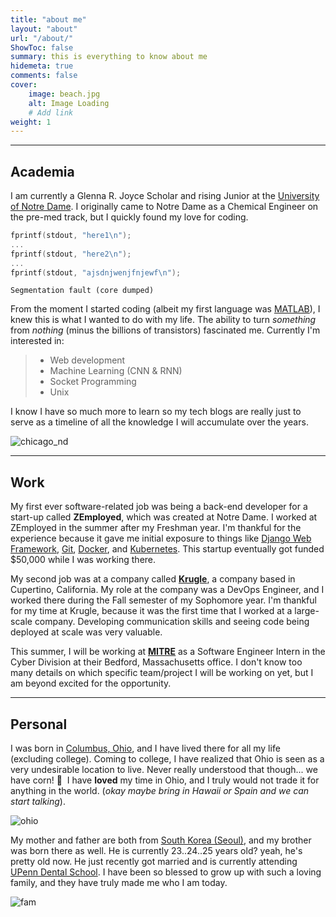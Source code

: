 ```yaml
---
title: "about me"
layout: "about"
url: "/about/"
ShowToc: false
summary: this is everything to know about me
hidemeta: true
comments: false
cover:
    image: beach.jpg
    alt: Image Loading
    # Add link
weight: 1  
---
```


---

## Academia

I am currently a Glenna R. Joyce Scholar and rising Junior at the [University of Notre Dame](https://nd.edu). I originally came to Notre Dame as a Chemical Engineer on the pre-med track, but I quickly found my love for coding.

```C
fprintf(stdout, "here1\n");
...
fprintf(stdout, "here2\n");
...
fprintf(stdout, "ajsdnjwenjfnjewf\n");
```

`Segmentation fault (core dumped)`

From the moment I started coding (albeit my first language was [MATLAB](https://www.quora.com/Why-is-MATLAB-so-bad)), I knew this is what I wanted to do with my life. The ability to turn _something_ from _nothing_ (minus the billions of transistors) fascinated me.
Currently I'm interested in:

> -   Web development
> -   Machine Learning (CNN & RNN)
> -   Socket Programming
> -   Unix

I know I have so much more to learn so my tech blogs are really just to serve as a timeline of all the knowledge I will accumulate over the years.

![chicago_nd](/chicago_nd.png)

---

## Work

My first ever software-related job was being a back-end developer for a start-up called **ZEmployed**, which was created at Notre Dame. I worked at ZEmployed in the summer after my Freshman year. I'm thankful for the experience because it gave me initial exposure to things like [Django Web Framework](https://www.djangoproject.com/), [Git](https://git-scm.com/), [Docker](https://www.docker.com/), and [Kubernetes](https://kubernetes.io/). This startup eventually got funded $50,000 while I was working there.

My second job was at a company called **[Krugle](https://krugle.com/)**, a company based in Cupertino, California. My role at the company was a DevOps Engineer, and I worked there during the Fall semester of my Sophomore year. I'm thankful for my time at Krugle, because it was the first time that I worked at a large-scale company. Developing communication skills and seeing code being deployed at scale was very valuable.

This summer, I will be working at **[MITRE](https://www.mitre.org/)** as a Software Engineer Intern in the Cyber Division at their Bedford, Massachusetts office. I don't know too many details on which specific team/project I will be working on yet, but I am beyond excited for the opportunity.

---

## Personal

I was born in [Columbus, Ohio](https://en.wikipedia.org/wiki/Columbus,_Ohio), and I have lived there for all my life (excluding college). Coming to college, I have realized that Ohio is seen as a very undesirable location to live. Never really understood that though... we have corn! :corn:&nbsp;&nbsp;I have **loved** my time in Ohio, and I truly would not trade it for anything in the world. (_okay maybe bring in Hawaii or Spain and we can start talking_).  

![ohio](/ohio.jpg)  

My mother and father are both from [South Korea (Seoul)](https://en.wikipedia.org/wiki/Seoul), and my
brother was born there as well. He is currently 23..24..25 years old? yeah, he's pretty old now. He just recently got married and is currently attending [UPenn Dental School](https://www.dental.upenn.edu/). I have been so blessed to grow up with such a loving family, and they have truly made me who I am today.   

![fam](/fam2.jpg)

